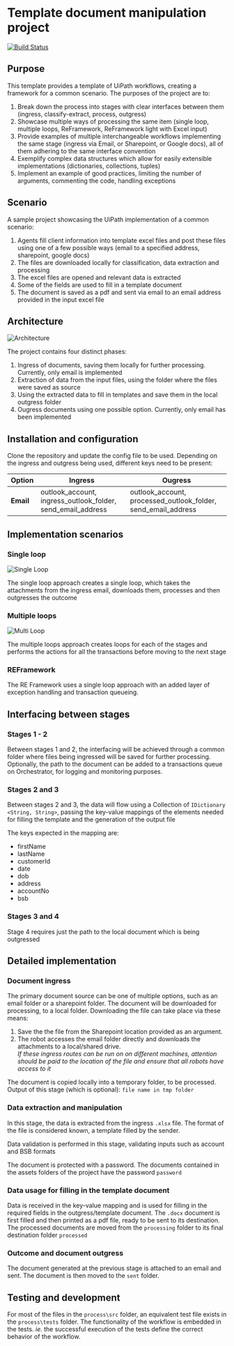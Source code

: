 # Template document manipulation project

[![Build Status](https://dev.azure.com/andreibarbu0946/UiPathGoodPractices/_apis/build/status/AndreiBarbuOz.uipath-doc-manipulation?branchName=master)](https://dev.azure.com/andreibarbu0946/UiPathGoodPractices/_build/latest?definitionId=12&branchName=master)

## Purpose

This template provides a template of UiPath workflows, creating a framework for a common scenario. The purposes of the project are to:
1. Break down the process into stages with clear interfaces between them (ingress, classify-extract, process, outgress)
2. Showcase multiple ways of processing the same item (single loop, multiple loops, ReFramework, ReFramework light with Excel input)
3. Provide examples of multiple interchangeable workflows implementing the same stage (ingress via Email, or Sharepoint, or Google docs), all of them adhering to the same interface convention
4. Exemplify complex data structures which allow for easily extensible implementations (dictionaries, collections, tuples)
5. Implement an example of good practices, limiting the number of arguments, commenting the code, handling exceptions

## Scenario
A sample project showcasing the UiPath implementation of a common scenario: 
1. Agents fill client information into template excel files and post these files using one of a few possible ways (email to a specified address, sharepoint, google docs)
2. The files are downloaded locally for classification, data extraction and processing
3. The excel files are opened and relevant data is extracted
4. Some of the fields are used to fill in a template document
5. The document is saved as a pdf and sent via email to an email address provided in the input excel file

## Architecture

![Architecture](https://www.lucidchart.com/publicSegments/view/76e2eb65-d3f9-414b-a2ee-49053600a1aa/image.png)


The project contains four distinct phases:
1. Ingress of documents, saving them locally for further processing. Currently, only email is implemented
2. Extraction of data from the input files, using the folder where the files were saved as source
3. Using the extracted data to fill in templates and save them in the local outgress folder
4. Ougress documents using one possible option. Currently, only email has been implemented


## Installation and configuration

Clone the repository and update the config file to be used. Depending on the ingress and outgress being used, different keys need to be present:

|Option|Ingress|Ougress|
|---|---|---|
|**Email**|outlook_account, ingress_outlook_folder, send_email_address|outlook_account, processed_outlook_folder, send_email_address|


## Implementation scenarios

### Single loop
![Single Loop](https://www.lucidchart.com/publicSegments/view/546caffb-a502-4a5f-a9eb-f94693813805/image.png)

The single loop approach creates a single loop, which takes the attachments from the ingress email, downloads them, processes and then outgresses the outcome

### Multiple loops
![Multi Loop](https://www.lucidchart.com/publicSegments/view/ed3d773c-e6b6-4b62-9e2b-b35c79425f6b/image.png)

The multiple loops approach creates loops for each of the stages and performs the actions for all the transactions before moving to the next stage 

### REFramework
The RE Framework uses a single loop approach with an added layer of exception handling and transaction queueing.

## Interfacing between stages

### Stages 1 - 2 
Between stages 1 and 2, the interfacing will be achieved through a common folder where files being ingressed will be saved for further processing. Optionally, the path to the document can be added to a transactions queue on Orchestrator, for logging and monitoring purposes.

### Stages 2 and 3

Between stages 2 and 3, the data will flow using a Collection of `IDictionary <String, String>`, passing the key-value mappings of the elements needed for filling the template and the generation of the output file

The keys expected in the mapping are:
* firstName
* lastName
* customerId
* date
* dob
* address
* accountNo
* bsb

### Stages 3 and 4

Stage 4 requires just the path to the local document which is being outgressed

## Detailed implementation

### Document ingress

The primary document source can be one of multiple options, such as an email folder or a sharepoint folder. The document will be downloaded for processing, to a local folder. Downloading the file can take place via these means:
1. Save the the file from the Sharepoint location provided as an argument.
2. The robot accesses the email folder directly and downloads the attachments to a local/shared drive.  
*If these ingress routes can be run on on different machines, attention should be paid to the location of the file and ensure that all robots have access to it*

The document is copied locally into a temporary folder, to be processed. Output of this stage (which is optional): `file name in tmp folder`

### Data extraction and manipulation

In this stage, the data is extracted from the ingress `.xlsx` file. The format of the file is considered known, a template filled by the sender.

Data validation is performed in this stage, validating inputs such as account and BSB formats

The document is protected with a password. The documents contained in the assets folders of the project have the password `password`

### Data usage for filling in the template document 

Data is received in the key-value mapping and is used for filling in the required fields in the outgress/template document. The `.docx` document is first filled and then printed as a pdf file, ready to be sent to its destination. The processed documents are moved from the `processing` folder to its final destination folder `processed`

### Outcome and document outgress
The document generated at the previous stage is attached to an email and sent. The document is then moved to the `sent` folder.


## Testing and development

For most of the files in the `process\src` folder, an equivalent test file exists in the `process\tests` folder. The functionality of the workflow is embedded in the tests. _ie._ the successful execution of the tests define the correct behavior of the workflow.

